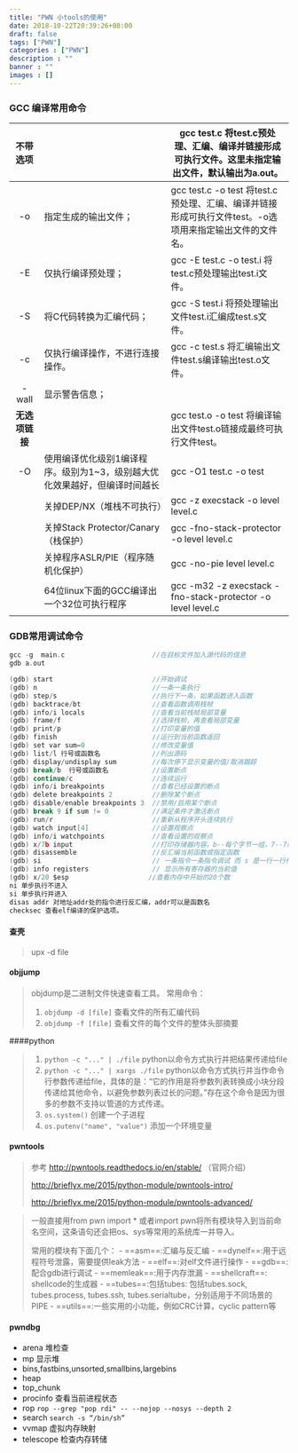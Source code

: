 ```yaml
---
title: "PWN 小tools的使用"
date: 2018-10-22T20:39:26+08:00
draft: false
tags: ["PWN"]
categories : ["PWN"]
description : ""
banner : ""
images : []
---
```



### GCC 编译常用命令

|    不带选项    |                                                              | gcc test.c        将test.c预处理、汇编、编译并链接形成可执行文件。这里未指定输出文件，默认输出为a.out。 |
| :------------: | ------------------------------------------------------------ | ------------------------------------------------------------ |
|       -o       | 指定生成的输出文件；                                         | gcc test.c -o test  将test.c预处理、汇编、编译并链接形成可执行文件test。-o选项用来指定输出文件的文件名。 |
|       -E       | 仅执行编译预处理；                                           | gcc -E test.c -o test.i   将test.c预处理输出test.i文件。     |
|       -S       | 将C代码转换为汇编代码；                                      | gcc -S test.i   将预处理输出文件test.i汇编成test.s文件。     |
|       -c       | 仅执行编译操作，不进行连接操作。                             | gcc -c test.s   将汇编输出文件test.s编译输出test.o文件。     |
|     -wall      | 显示警告信息；                                               |                                                              |
| **无选项链接** |                                                              | gcc test.o -o test 将编译输出文件test.o链接成最终可执行文件test。 |
|       -O       | 使用编译优化级别1编译程序。级别为1~3，级别越大优化效果越好，但编译时间越长 | gcc -O1 test.c -o test                                       |
|                | 关掉DEP/NX（堆栈不可执行）                                   | gcc  -z execstack -o level level.c                           |
|                | 关掉Stack Protector/Canary（栈保护）                         | gcc -fno-stack-protector -o level level.c                    |
|                | 关掉程序ASLR/PIE（程序随机化保护）                           | gcc -no-pie level level.c                                    |
|                | 64位linux下面的GCC编译出一个32位可执行程序                   | gcc -m32 -z execstack -fno-stack-protector -o level level.c  |



### GDB常用调试命令

```C
gcc -g  main.c                      //在目标文件加入源代码的信息
gdb a.out       

(gdb) start                         //开始调试
(gdb) n                             //一条一条执行
(gdb) step/s                        //执行下一条，如果函数进入函数
(gdb) backtrace/bt                  //查看函数调用栈帧
(gdb) info/i locals                 //查看当前栈帧局部变量
(gdb) frame/f                       //选择栈帧，再查看局部变量
(gdb) print/p                       //打印变量的值
(gdb) finish                        //运行到当前函数返回
(gdb) set var sum=0                 //修改变量值
(gdb) list/l 行号或函数名             //列出源码
(gdb) display/undisplay sum         //每次停下显示变量的值/取消跟踪
(gdb) break/b  行号或函数名           //设置断点
(gdb) continue/c                    //连续运行
(gdb) info/i breakpoints            //查看已经设置的断点
(gdb) delete breakpoints 2          //删除某个断点
(gdb) disable/enable breakpoints 3  //禁用/启用某个断点
(gdb) break 9 if sum != 0           //满足条件才激活断点
(gdb) run/r                         //重新从程序开头连续执行
(gdb) watch input[4]                //设置观察点
(gdb) info/i watchpoints            //查看设置的观察点
(gdb) x/7b input                    //打印存储器内容，b--每个字节一组，7--7组
(gdb) disassemble                   //反汇编当前函数或指定函数
(gdb) si                            // 一条指令一条指令调试 而 s 是一行一行代码
(gdb) info registers                // 显示所有寄存器的当前值
(gdb) x/20 $esp                    //查看内存中开始的20个数
ni 单步执行不进入 
si 单步执行并进入
disas addr 对地址addr处的指令进行反汇编，addr可以是函数名 
checksec 查看elf编译的保护选项。 
```
#### 查壳

> upx -d file 

#### objjump

> objdump是二进制文件快速查看工具。   常用命令：   
>
> 1. `objdump -d [file]` 查看文件的所有汇编代码   
> 2. `objdump -f [file]` 查看文件的每个文件的整体头部摘要 

####python

> 1. `python -c "..." | ./file` python以命令方式执行并把结果传递给file
> 2. `python -c "..." | xargs ./file` python以命令方式执行并当作命令行参数传递给file，具体的是：“它的作用是将参数列表转换成小块分段传递给其他命令，以避免参数列表过长的问题。”存在这个命令是因为很多的参数不支持以管道的方式传递。
> 3. `os.system()` 创建一个子进程
> 4. `os.putenv("name", "value")` 添加一个环境变量

#### pwntools

> 参考 
> <http://pwntools.readthedocs.io/en/stable/>   （官网介绍）
>
> <http://brieflyx.me/2015/python-module/pwntools-intro/>
>
> <http://brieflyx.me/2015/python-module/pwntools-advanced/>

> 一般直接用from pwn import * 或者import pwn将所有模块导入到当前命名空间，这条语句还会把os、sys等常用的系统库一并导入。
>
> 常用的模块有下面几个： 
> \- ==asm==:汇编与反汇编 
> \- ==dynelf==:用于远程符号泄露，需要提供leak方法 
> \- ==elf==:对elf文件进行操作 
> \- ==gdb==:配合gdb进行调试 
> \- ==memleak==:用于内存泄漏 
> \- ==shellcraft==: shellcode的生成器 
> \- ==tubes==:包括tubes: 包括tubes.sock, tubes.process, tubes.ssh, tubes.serialtube，分别适用于不同场景的PIPE 
> \- ==utils==:一些实用的小功能，例如CRC计算，cyclic pattern等

#### pwndbg

- arena 堆检查
- mp 显示堆
- bins,fastbins,unsorted,smallbins,largebins
- heap
- top_chunk
- procinfo 查看当前进程状态
- rop `rop --grep "pop rdi" -- --nojop --nosys --depth 2`
- search `search -s “/bin/sh”`
- vvmap 虚拟内存映射
- telescope 检查内存转储

